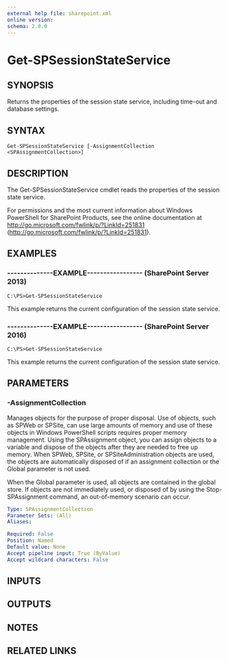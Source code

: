 ```yaml
---
external help file: sharepoint.xml
online version: 
schema: 2.0.0
---
```


# Get-SPSessionStateService

## SYNOPSIS
Returns the properties of the session state service, including time-out and database settings.

## SYNTAX

```
Get-SPSessionStateService [-AssignmentCollection <SPAssignmentCollection>]
```

## DESCRIPTION
The Get-SPSessionStateService cmdlet reads the properties of the session state service.

For permissions and the most current information about Windows PowerShell for SharePoint Products, see the online documentation at http://go.microsoft.com/fwlink/p/?LinkId=251831 (http://go.microsoft.com/fwlink/p/?LinkId=251831).

## EXAMPLES

### --------------EXAMPLE----------------- (SharePoint Server 2013)
```
C:\PS>Get-SPSessionStateService
```

This example returns the current configuration of the session state service.

### --------------EXAMPLE----------------- (SharePoint Server 2016)
```
C:\PS>Get-SPSessionStateService
```

This example returns the current configuration of the session state service.

## PARAMETERS

### -AssignmentCollection
Manages objects for the purpose of proper disposal.
Use of objects, such as SPWeb or SPSite, can use large amounts of memory and use of these objects in Windows PowerShell scripts requires proper memory management.
Using the SPAssignment object, you can assign objects to a variable and dispose of the objects after they are needed to free up memory.
When SPWeb, SPSite, or SPSiteAdministration objects are used, the objects are automatically disposed of if an assignment collection or the Global parameter is not used.

When the Global parameter is used, all objects are contained in the global store.
If objects are not immediately used, or disposed of by using the Stop-SPAssignment command, an out-of-memory scenario can occur.

```yaml
Type: SPAssignmentCollection
Parameter Sets: (All)
Aliases: 

Required: False
Position: Named
Default value: None
Accept pipeline input: True (ByValue)
Accept wildcard characters: False
```

## INPUTS

## OUTPUTS

## NOTES

## RELATED LINKS

